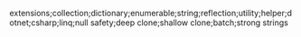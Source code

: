 extensions;collection;dictionary;enumerable;string;reflection;utility;helper;dotnet;csharp;linq;null safety;deep clone;shallow clone;batch;strong strings

